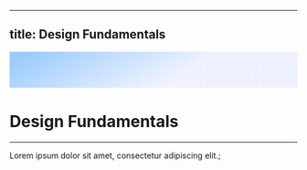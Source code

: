 
---
title: Design Fundamentals
---

![Demo background](../../assets/demo-image-3.png)

# Design Fundamentals

***

Lorem ipsum dolor sit amet, consectetur adipiscing elit.;
